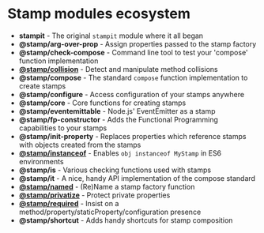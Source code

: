 # Stamp modules ecosystem



* **stampit** - The original `stampit` module where it all began
* **@stamp/arg-over-prop** - Assign properties passed to the stamp factory
* **@stamp/check-compose** - Command line tool to test your 'compose' function implementation
* [**@stamp/collision**](/stampcollision.md) - Detect and manipulate method collisions
* **@stamp/compose** - The standard `compose` function implementation to create stamps
* **@stamp/configure** - Access configuration of your stamps anywhere
* **@stamp/core** - Core functions for creating stamps
* **@stamp/eventemittable** - Node.js' EventEmitter as a stamp
* **@stamp/fp-constructor** - Adds the Functional Programming capabilities to your stamps
* **@stamp/init-property** - Replaces properties which reference stamps with objects created from the stamps
* [**@stamp/instanceof**](/stampinstanceof.md) - Enables `obj instanceof MyStamp` in ES6 environments
* **@stamp/is** - Various checking functions used with stamps
* **@stamp/it** - A nice, handy API implementation of the compose standard
* [**@stamp/named**](/stampnamed.md) - \(Re\)Name a stamp factory function
* [**@stamp/privatize**](/stampprivatize.md) - Protect private properties
* [**@stamp/required**](/stamprequired.md) - Insist on a method/property/staticProperty/configuration presence
* **@stamp/shortcut** - Adds handy shortcuts for stamp composition



